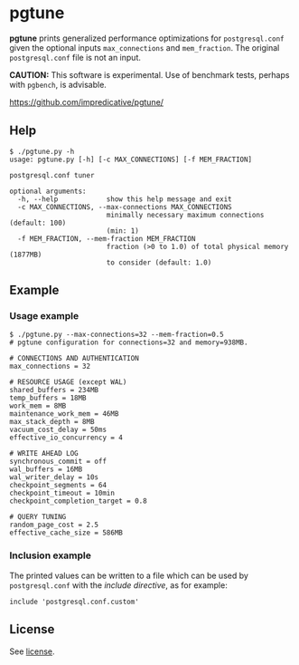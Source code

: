 # pgtune

**pgtune** prints generalized performance optimizations for `postgresql.conf` given the optional inputs `max_connections` and `mem_fraction`. The original `postgresql.conf` file is not an input.

**CAUTION:** This software is experimental. Use of benchmark tests, perhaps with `pgbench`, is advisable.

https://github.com/impredicative/pgtune/

## Help
```
$ ./pgtune.py -h
usage: pgtune.py [-h] [-c MAX_CONNECTIONS] [-f MEM_FRACTION]

postgresql.conf tuner

optional arguments:
  -h, --help            show this help message and exit
  -c MAX_CONNECTIONS, --max-connections MAX_CONNECTIONS
                        minimally necessary maximum connections (default: 100)
                        (min: 1)
  -f MEM_FRACTION, --mem-fraction MEM_FRACTION
                        fraction (>0 to 1.0) of total physical memory (1877MB)
                        to consider (default: 1.0)
```

## Example
### Usage example
```
$ ./pgtune.py --max-connections=32 --mem-fraction=0.5
# pgtune configuration for connections=32 and memory=938MB.

# CONNECTIONS AND AUTHENTICATION
max_connections = 32

# RESOURCE USAGE (except WAL)
shared_buffers = 234MB
temp_buffers = 18MB
work_mem = 8MB
maintenance_work_mem = 46MB
max_stack_depth = 8MB
vacuum_cost_delay = 50ms
effective_io_concurrency = 4

# WRITE AHEAD LOG
synchronous_commit = off
wal_buffers = 16MB
wal_writer_delay = 10s
checkpoint_segments = 64
checkpoint_timeout = 10min
checkpoint_completion_target = 0.8

# QUERY TUNING
random_page_cost = 2.5
effective_cache_size = 586MB
```

### Inclusion example
The printed values can be written to a file which can be used by `postgresql.conf` with the *include directive*, as for example:

`include 'postgresql.conf.custom'`

## License

See [license](LICENSE).
